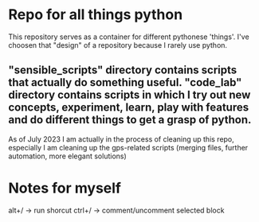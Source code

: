 # Repo for all things python
This repository serves as a container for different pythonese 'things'. I've choosen that "design" of a repository because I rarely use python.

"sensible_scripts" directory contains scripts that actually do something useful.
"code_lab" directory contains scripts in which I try out new concepts, experiment, learn, play with features and do different things to get a grasp of python.
---
As of July 2023 I am actually in the process of cleaning up this repo, especially I am cleaning up the gps-related scripts (merging files, further automation, more elegant solutions)

# Notes for myself
alt+/  -> run shorcut
ctrl+/ -> comment/uncomment selected block